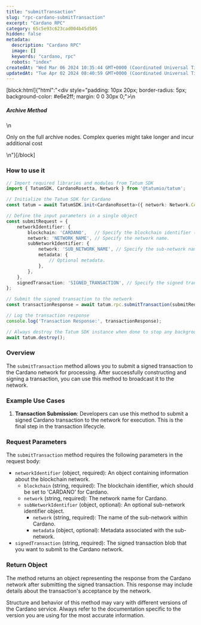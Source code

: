 ```yaml
---
title: "submitTransaction"
slug: "rpc-cardano-submitTransaction"
excerpt: "Cardano RPC"
category: 65c5e93c623cad004b45d505
hidden: false
metadata: 
  description: "Cardano RPC"
  image: []
  keywords: "cardano, rpc"
  robots: "index"
createdAt: "Wed Mar 06 2024 10:35:44 GMT+0000 (Coordinated Universal Time)"
updatedAt: "Tue Apr 02 2024 08:40:59 GMT+0000 (Coordinated Universal Time)"
---
```

[block:html]{"html":"<div style=\"padding: 10px 20px; border-radius: 5px; background-color: #e6e2ff; margin: 0 0 30px 0;\">\n  <h5>Archive Method</h5>\n  <p>Only on the full archive nodes. Complex queries might take longer and incur additional cost</p>\n</div>"}[/block]

### How to use it

```typescript
// Import required libraries and modules from Tatum SDK
import { TatumSDK, CardanoRosetta, Network } from '@tatumio/tatum';

// Initialize the Tatum SDK for Cardano
const tatum = await TatumSDK.init<CardanoRosetta>({ network: Network.CARDANO_ROSETTA });

// Define the input parameters in a single object
const submitRequest = {
    networkIdentifier: {
        blockchain: 'CARDANO',   // Specify the blockchain identifier ('CARDANO' for Cardano).
        network: 'NETWORK_NAME', // Specify the network name.
        subNetworkIdentifier: {
            network: 'SUB_NETWORK_NAME', // Specify the sub-network name (optional).
            metadata: {
                // Optional metadata.
            },
        },
    },
    signedTransaction: 'SIGNED_TRANSACTION', // Specify the signed transaction to submit.
};

// Submit the signed transaction to the network
const transactionResponse = await tatum.rpc.submitTransaction(submitRequest);

// Log the transaction response
console.log('Transaction Response:', transactionResponse);

// Always destroy the Tatum SDK instance when done to stop any background processes
await tatum.destroy();
```

### Overview

The `submitTransaction` method allows you to submit a signed transaction to the Cardano network for processing. After successfully constructing and signing a transaction, you can use this method to broadcast it to the network.

### Example Use Cases

1. **Transaction Submission**: Developers can use this method to submit a signed Cardano transaction to the network for execution. This is the final step in the transaction lifecycle.

### Request Parameters

The `submitTransaction` method requires the following parameters in the request body:

- `networkIdentifier` (object, required): An object containing information about the blockchain network.
  - `blockchain` (string, required): The blockchain identifier, which should be set to 'CARDANO' for Cardano.
  - `network` (string, required): The network name for Cardano.
  - `subNetworkIdentifier` (object, optional): An optional sub-network identifier object.
    - `network` (string, required): The name of the sub-network within Cardano.
    - `metadata` (object, optional): Metadata associated with the sub-network.
- `signedTransaction` (string, required): The signed transaction blob that you want to submit to the Cardano network.

### Return Object

The method returns an object representing the response from the Cardano network after submitting the signed transaction. This response may include details about the transaction's acceptance by the network.

Structure and behavior of this method may vary with different versions of the Cardano service. Always refer to the documentation specific to the version you are using for the most accurate information.